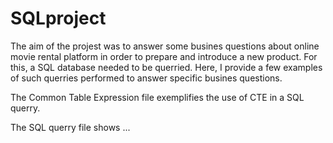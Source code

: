 # SQLproject
The aim of the projest was to answer some busines questions about online movie rental platform in order to prepare and introduce a new product. For this, a SQL database needed to be querried.
Here, I provide a few examples of such querries performed to answer specific busines questions.

The Common Table Expression file exemplifies the use of CTE in a SQL querry.

The SQL querry file shows ...

